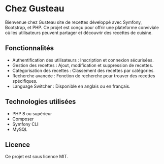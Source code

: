 # Chez Gusteau

Bienvenue chez Gusteau site de recettes développé avec Symfony, Bootstrap, et PHP. Ce projet est conçu pour offrir une plateforme conviviale où les utilisateurs peuvent partager et découvrir des recettes de cuisine.

## Fonctionnalités

- Authentification des utilisateurs : Inscription et connexion sécurisées.
- Gestion des recettes : Ajout, modification et suppression de recettes.
- Catégorisation des recettes : Classement des recettes par catégories.
- Recherche avancée : Fonction de recherche pour trouver des recettes spécifiques.
- Language Switcher : Disponible en anglais ou en français.

## Technologies utilisées

- PHP 8 ou supérieur
- Composer
- Symfony CLI
- MySQL

## Licence

Ce projet est sous licence MIT.
